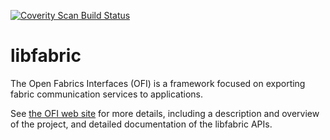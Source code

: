 <a href="https://scan.coverity.com/projects/4274"><img alt="Coverity Scan Build Status" src="https://scan.coverity.com/projects/4274/badge.svg"/></a>

libfabric
=========

The Open Fabrics Interfaces (OFI) is a framework focused on exporting fabric communication services to applications.

See [the OFI web site](http://ofiwg.github.io/libfabric/) for more details, including a description and overview of the project, and detailed documentation of the libfabric APIs.
